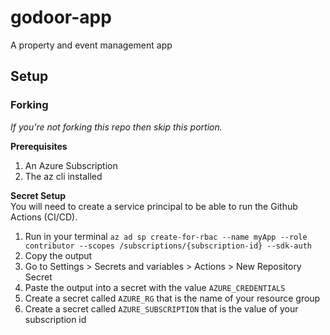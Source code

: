 # godoor-app
A property and event management app

## Setup
### Forking
*If you're not forking this repo then skip this portion.*  

**Prerequisites**
1. An Azure Subscription
2. The az cli installed  

**Secret Setup**  
You will need to create a service principal to be able to run the Github Actions (CI/CD).  
1. Run in your terminal `az ad sp create-for-rbac --name myApp --role contributor --scopes /subscriptions/{subscription-id} --sdk-auth`
2. Copy the output
3. Go to Settings > Secrets and variables > Actions > New Repository Secret
4. Paste the output into a secret with the value `AZURE_CREDENTIALS`
5. Create a secret called `AZURE_RG` that is the name of your resource group
6. Create a secret called `AZURE_SUBSCRIPTION` that is the value of your subscription id
